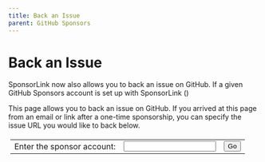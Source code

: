 ```yaml
---
title: Back an Issue
parent: GitHub Sponsors
---
```


<div id="spinner" class="spinner text-green-200" role="status"></div>

# Back an Issue

SponsorLink now also allows you to back an issue on GitHub. If a given GitHub 
Sponsors account is set up with SponsorLink ()

This page allows you to back an issue on GitHub. If you arrived at this 
page from an email or link after a one-time sponsorship, you can specify 
the issue URL you would like to back below.

<div id="sponsorable" markdown="0">
    <table class="borderless" style="border-collapse: collapse; padding: 4px; min-width: unset;" markdown="0">
        <tr>
            <td class="borderless">Enter the sponsor account:</td>
            <td class="borderless">
                <input id="account" class="border">
            </td>
            <td class="borderless">
                <div>
                    <button class="btn btn-green" onclick="lookupSponsor();">Go</button>
                </div>
            </td>
            <td class="borderless" style="display: none;" id="unsupported">
                ⚠️ SponsorLink is not supported
            </td>
            <td class="borderless" style="display: none;" id="supported">
                ✅ SponsorLink supported
            </td>
            <td class="borderless" style="display: none;" id="unauthorized">
                <a href="/github" id="login">
                    <button class="btn btn-green">Sign in via SponsorLink</button>
                </a>
            </td>
        </tr>
    </table>
</div>

<p id="error" class="no-before" />

<div id="user"></div>
<div id="issues" class="mt-6"></div>

<script>
var template = Handlebars.compile(`
{{ site.issues_template }}
`);

var data = {
    "account": "devlooped",
    "issuer": "https://sponsorlink.devlooped.com",
    "unsupported": false
};

//if site.env.CI != "true" then branch = "dev" else branch = "main"
{% if site.env.CI != "true" %}
data.issuer = "donkey-emerging-civet.ngrok-free.app";
{% endif %}

const urlParams = new URLSearchParams(window.location.search);
var sponsorable = urlParams.get('s');
if (sponsorable !== null && sponsorable !== "") {
    data.account = sponsorable;
    document.getElementById('account').value = sponsorable;
} else {
    document.getElementById('account').value = data.account;
}

var issuer = urlParams.get('i');
if (issuer !== null && issuer !== "") {
    data.issuer = issuer;
    displayIssues();
} else {
    lookupSponsor();
}

function setError(message) {
    document.getElementById('error').innerHTML = message;
    if (message !== '') {
        document.getElementById('error').classList.add('warning');
    } else {
        document.getElementById('error').classList.remove('warning');
    }
}

async function backIssue(sponsorshipId) {
    setError('');
    var issueUrl = document.getElementById(sponsorshipId).value;
    if (issueUrl === null || issueUrl === "") {
        return;
    }

    var parts = issueUrl.split('/');
    if (parts.length < 7) {
        setError('Invalid issue URL: ' + issueUrl);
        return;
    }

    var owner = parts[3];
    var repo = parts[4];
    var number = parts[6];

    try {
        var issuer = data.issuer;
        if (!issuer.startsWith('https://')) {
            issuer = 'https://' + issuer;
        }
        if (issuer.endsWith('/')) {
            issuer = issuer.slice(0, -1);
        }
        var url = issuer + '/github/issues';
        console.log('Fetching URL:', url); // Add this line to log the URL
        const response = await fetch(url, {
            method: 'POST',
            headers: {
                'Content-Type': 'application/json'
            },
            body: JSON.stringify({
                sponsorship: sponsorshipId,
                owner: owner,
                repo: repo,
                issue: number
            }),
            credentials: 'include'
        });

        if (!response.ok) {
            throw new Error(`Failed to back issue: ${response.statusText}`);
        }
        
        var json = await response.json();
        setStatus(json.status);
        console.log(json);
        if (response.status === 'unauthorized') {
            document.getElementById('login').href = json.loginUrl;
        } else {
            await displayIssues();
        }

    } catch (error) {
        console.error('Failed to back issue:', error);
        setError('Failed to back issue: ' + error);
    }
}

async function displayIssues() {
    setError('');
    setStatus('loading');
    
    var issuer = data.issuer;
    if (!issuer.startsWith('https://')) {
        issuer = 'https://' + issuer;
    }
    if (issuer.endsWith('/')) {
        issuer = issuer.slice(0, -1);
    }

    try {
        const response = await fetch(issuer + '/github/issues', {
            method: 'GET',
            credentials: 'include'
        });

        if (!response.ok) {
            throw new Error('SponsorLink issuer failure.');
        }

        const json = await response.json();
        setStatus(json.status);
        console.log(json);
        if (json.status === 'unauthorized') {
            document.getElementById('login').href = json.loginUrl;
        } else if (json.status === 'ok') {
            document.getElementById('user').innerHTML = `Hi ${json.user.split(' ')[0]}!`;
            document.getElementById('issues').innerHTML = template(json);
        } else {
            throw new Error('Unexpected response: ' + json);
        }
    } catch (error) {
        console.error('Failed to fetch backed issues:', error);
        setError('Failed to fetch backed issues: ' + error);
        setStatus("unsupported");
        document.getElementById('issues').innerHTML = '';
    }
}

async function lookupSponsor() {
    setError('');
    setStatus('loading');
    data.account = document.getElementById('account').value;
    console.log('Looking up sponsor: ' + data.account);
    var branch = "main";
    {% if site.env.CI != "true" %}
    branch = "dev";
    {% endif %}

    try {
        const response = await fetch(`https://raw.githubusercontent.com/${data.account}/.github/${branch}/sponsorlink.jwt`);
        if (!response.ok) {
            throw new Error('SponsorLink not supported.');
        }

        const token = await response.text();
        var issuer = getIssuerFromJWT(token);
        console.log('Issuer:', issuer);
        data.issuer = issuer;

        const url = new URL(window.location);
        url.searchParams.set('s', data.account);
        // remove https:// and trailing slash from issuer
        if (issuer.startsWith('https://')) {
            issuer = issuer.slice(8);
        }
        if (issuer.endsWith('/')) {
            issuer = issuer.slice(0, -1);
        }
        url.searchParams.set('i', issuer);
        window.history.pushState({}, '', url);
        
        await displayIssues();
    } catch (error) {
        data.issuer = null;
        setStatus("unsupported");
        setError(`Valid <a href="/github/#sponsorable-manifest">SponsorLink manifest</a> not found for ${data.account}.`);
    }
}

function setStatus(status) {
    if (status != 'ok') {
        document.getElementById('issues').innerHTML = '';
        document.getElementById('user').innerHTML = '';
    }

    document.getElementById('spinner').style.display = status === 'loading' ? '' : 'none';
    document.getElementById('unsupported').style.display = status === 'unsupported' ? '' : 'none';
    document.getElementById('supported').style.display = status === 'ok' ? '' : 'none';
    document.getElementById('unauthorized').style.display = status === 'unauthorized' ? '' : 'none';
}

// Function to decode Base64Url encoded string using atob()
function base64UrlDecode(str) {
    // Replace non-url compatible chars with base64 standard chars
    str = str.replace(/-/g, '+').replace(/_/g, '/');
    // Pad with trailing '='
    switch (str.length % 4) {
        case 0: break;
        case 2: str += '=='; break;
        case 3: str += '='; break;
        default: throw 'Illegal base64url string!';
    }
    // Decode base64 string
    return atob(str);
}

// Function to decode JWT and retrieve 'iss' claim
function getIssuerFromJWT(token) {
    try {
        // Split the JWT into its parts
        const parts = token.split('.');
        if (parts.length !== 3) {
            throw new Error('Invalid JWT');
        }

        // Decode the payload
        const payload = base64UrlDecode(parts[1]);

        // Parse the JSON
        const decodedToken = JSON.parse(payload);

        // Retrieve the 'iss' claim
        const issuer = decodedToken.iss;

        // Return the issuer
        return issuer;
    } catch (error) {
        console.error('Failed to decode JWT:', error);
        return null;
    }
}

</script>